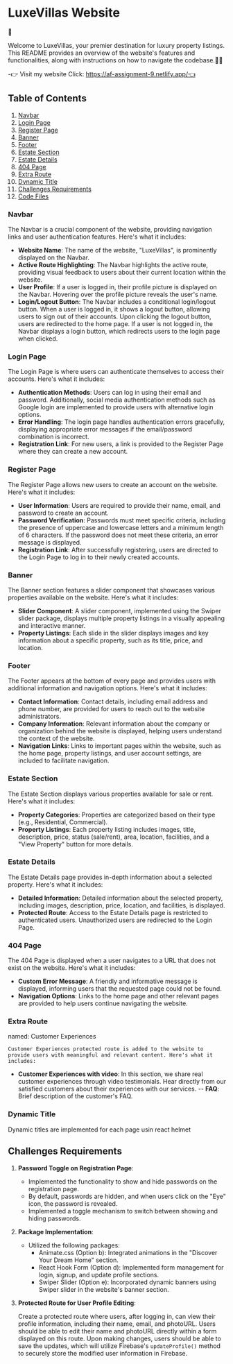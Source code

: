 # LuxeVillas Website
🌟  


Welcome to LuxeVillas, your premier destination for luxury property listings. This README provides an overview of the website's features and functionalities, along with instructions on how to navigate the codebase.🚀✨

-👉 Visit my website Click: https://af-assignment-9.netlify.app/👈 
## Table of Contents

1. [Navbar](#navbar)
2. [Login Page](#login-page)
3. [Register Page](#register-page)
4. [Banner](#banner)
5. [Footer](#footer)
6. [Estate Section](#estate-section)
7. [Estate Details](#estate-details)
8. [404 Page](#404-page)
9. [Extra Route](#extra-route)
10. [Dynamic Title](#dynamic-title)
11. [Challenges Requirements](#challenges-requirements)
12. [Code Files](#code-files)


### Navbar

The Navbar is a crucial component of the website, providing navigation links and user authentication features. Here's what it includes:

- **Website Name**: The name of the website, "LuxeVillas", is prominently displayed on the Navbar.
- **Active Route Highlighting**: The Navbar highlights the active route, providing visual feedback to users about their current location within the website.
- **User Profile**: If a user is logged in, their profile picture is displayed on the Navbar. Hovering over the profile picture reveals the user's name.
- **Login/Logout Button**: The Navbar includes a conditional login/logout button. When a user is logged in, it shows a logout button, allowing users to sign out of their accounts. Upon clicking the logout button, users are redirected to the home page. If a user is not logged in, the Navbar displays a login button, which redirects users to the login page when clicked.

### Login Page

The Login Page is where users can authenticate themselves to access their accounts. Here's what it includes:

- **Authentication Methods**: Users can log in using their email and password. Additionally, social media authentication methods such as Google login are implemented to provide users with alternative login options.
- **Error Handling**: The login page handles authentication errors gracefully, displaying appropriate error messages if the email/password combination is incorrect.
- **Registration Link**: For new users, a link is provided to the Register Page where they can create a new account.

### Register Page

The Register Page allows new users to create an account on the website. Here's what it includes:

- **User Information**: Users are required to provide their name, email, and password to create an account.
- **Password Verification**: Passwords must meet specific criteria, including the presence of uppercase and lowercase letters and a minimum length of 6 characters. If the password does not meet these criteria, an error message is displayed.
- **Registration Link**: After successfully registering, users are directed to the Login Page to log in to their newly created accounts.

### Banner

The Banner section features a slider component that showcases various properties available on the website. Here's what it includes:

- **Slider Component**: A slider component, implemented using the Swiper slider package, displays multiple property listings in a visually appealing and interactive manner.
- **Property Listings**: Each slide in the slider displays images and key information about a specific property, such as its title, price, and location.

### Footer

The Footer appears at the bottom of every page and provides users with additional information and navigation options. Here's what it includes:

- **Contact Information**: Contact details, including email address and phone number, are provided for users to reach out to the website administrators.
- **Company Information**: Relevant information about the company or organization behind the website is displayed, helping users understand the context of the website.
- **Navigation Links**: Links to important pages within the website, such as the home page, property listings, and user account settings, are included to facilitate navigation.

### Estate Section

The Estate Section displays various properties available for sale or rent. Here's what it includes:

- **Property Categories**: Properties are categorized based on their type (e.g., Residential, Commercial).
- **Property Listings**: Each property listing includes images, title, description, price, status (sale/rent), area, location, facilities, and a "View Property" button for more details.

### Estate Details

The Estate Details page provides in-depth information about a selected property. Here's what it includes:

- **Detailed Information**: Detailed information about the selected property, including images, description, price, location, and facilities, is displayed.
- **Protected Route**: Access to the Estate Details page is restricted to authenticated users. Unauthorized users are redirected to the Login Page.

### 404 Page

The 404 Page is displayed when a user navigates to a URL that does not exist on the website. Here's what it includes:

- **Custom Error Message**: A friendly and informative message is displayed, informing users that the requested page could not be found.
- **Navigation Options**: Links to the home page and other relevant pages are provided to help users continue navigating the website.

### Extra Route 

named:  Customer Experiences

    Customer Experiences protected route is added to the website to provide users with meaningful and relevant content. Here's what it includes:


- **Customer Experiences with video**:
In this section, we share real customer experiences through video testimonials. Hear directly from our satisfied customers about their experiences with our services.
-- **FAQ**:
Brief description of the customer's FAQ.



### Dynamic Title

Dynamic titles are implemented for each page usin react helmet

## Challenges Requirements

1. **Password Toggle on Registration Page**:
   - Implemented the functionality to show and hide passwords on the registration page.
   - By default, passwords are hidden, and when users click on the "Eye" icon, the password is revealed.
   - Implemented a toggle mechanism to switch between showing and hiding passwords.


2. **Package Implementation**:
   - Utilized the following packages:
     - Animate.css (Option b): Integrated animations in the "Discover Your Dream Home" section.
     - React Hook Form (Option d): Implemented form management for login, signup, and update profile sections.
     - Swiper Slider (Option e): Incorporated dynamic banners using Swiper slider in the website's banner section.


3. **Protected Route for User Profile Editing**:

   Create a protected route where users, after logging in, can view their profile information, including their name, email, and photoURL. Users should be able to edit their name and photoURL directly within a form displayed on this route. Upon making changes, users should be able to save the updates, which will utilize Firebase's `updateProfile()` method to securely store the modified user information in Firebase.


